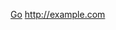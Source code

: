 <a href="http://stackoverflow.com" target="_blank">Go</a>
<a href="http://example.com" target="_blank">http://example.com</a>

